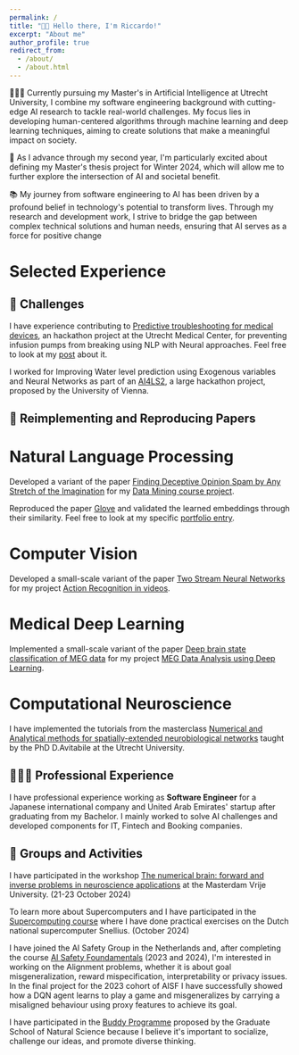 ```yaml
---
permalink: /
title: "👋🏼 Hello there, I'm Riccardo!"
excerpt: "About me"
author_profile: true
redirect_from: 
  - /about/
  - /about.html
---
```


👨🏻‍💻 Currently pursuing my Master's in Artificial Intelligence at Utrecht University, I combine my software engineering background with cutting-edge AI research to tackle real-world challenges. My focus lies in developing human-centered algorithms through machine learning and deep learning techniques, aiming to create solutions that make a meaningful impact on society.

🔬 As I advance through my second year, I'm particularly excited about defining my Master's thesis project for Winter 2024, which will allow me to further explore the intersection of AI and societal benefit.

📚 My journey from software engineering to AI has been driven by a profound belief in technology's potential to transform lives. Through my research and development work, I strive to bridge the gap between complex technical solutions and human needs, ensuring that AI serves as a force for positive change

# Selected Experience

## 🤖 Challenges
I have experience contributing to [Predictive troubleshooting for medical devices](https://eit-innovaid.eu/hackathon-challenge-d-predicting-troubleshooting-for-medical-devices/), an hackathon project at the Utrecht Medical Center, for preventing infusion pumps from breaking using NLP with Neural approaches. Feel free to look at my [post](https://www.linkedin.com/posts/riccardo-campanella_taking-part-in-my-first-hackathon-organized-activity-7134492518687092736-duVi?utm_source=share&utm_medium=member_desktop) about it.

I worked for Improving Water level prediction using Exogenous variables and Neural Networks as part of an [AI4LS2](https://taikai.network/en/gradient0/hackathons/AI4LS2), a large hackathon project, proposed by the University of Vienna. 

## 📜 Reimplementing and Reproducing Papers
# Natural Language Processing
Developed a variant of the paper [Finding Deceptive Opinion Spam by Any Stretch of the Imagination](https://arxiv.org/abs/1107.4557) for my [Data Mining course project](https://riccardocampanella.github.io/rc-homepage/portfolio/mlhvl_glove/).

Reproduced the paper [Glove](https://nlp.stanford.edu/pubs/glove.pdf) and validated the learned embeddings through their similarity. Feel free to look at my specific [portfolio entry](https://riccardocampanella.github.io/rc-homepage/portfolio/mlhvl_glove/).

# Computer Vision
Developed a small-scale variant of the paper [Two Stream Neural Networks](https://arxiv.org/abs/1406.2199) for my project [Action Recognition in videos](https://riccardocampanella.github.io/rc-homepage/portfolio/action_recognition/).

# Medical Deep Learning
Implemented a small-scale variant of the paper [Deep brain state classification of MEG data](https://arxiv.org/abs/2007.00897) for my project [MEG Data Analysis using Deep Learning](https://riccardocampanella.github.io/rc-homepage/portfolio/meg_classification/).

# Computational Neuroscience
I have implemented the tutorials from the masterclass [Numerical and Analytical methods for spatially-extended neurobiological networks](https://riccardocampanella.github.io/rc-homepage/portfolio/ccss_neuroscience/) taught by the PhD D.Avitabile at the Utrecht University. 

## 👨🏻‍🔬 Professional Experience
I have professional experience working as **Software Engineer** for a Japanese international company and United Arab Emirates' startup after graduating from my Bachelor.
I mainly worked to solve AI challenges and developed components for IT, Fintech and Booking companies.  

## 🤝 Groups and Activities
I have participated in the workshop [The numerical brain: forward and inverse problems in neuroscience applications](https://www.amsterdam-dynamics.nl/the-numerical-brain/) at the Masterdam Vrije University. (21-23 October 2024)

To learn more about Supercomputers and I have participated in the [Supercomputing course](https://eurocc-netherlands.nl/) where I have done practical exercises on the Dutch national supercomputer Snellius. (October 2024)

I have joined the AI Safety Group in the Netherlands and, after completing the course [AI Safety Foundamentals](https://aisafetyfundamentals.com/alignment/) (2023 and 2024), I'm interested in working on the Alignment problems, whether it is about goal misgeneralization, reward mispecification, interpretability or privacy issues. In the final project for the 2023 cohort of AISF I have successfully showed how a DQN agent learns to play a game and misgeneralizes by carrying a misaligned behaviour using proxy features to achieve its goal.

I have participated in the [Buddy Programme](https://www.uu.nl/en/organisation/graduate-school-of-natural-sciences/great-buddies) proposed by the Graduate School of Natural Science because I believe it's important to socialize, challenge our ideas, and promote diverse thinking.

